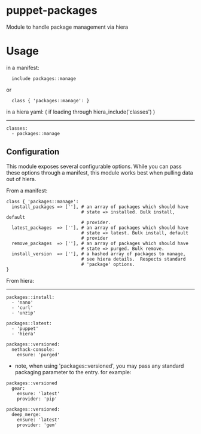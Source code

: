 puppet-packages
===============

Module to handle package management via hiera

# Usage

in a manifest:
```
  include packages::manage
```
or
```
  class { 'packages::manage': }
```
in a hiera yaml: ( if loading through hiera_include('classes') )

---
```
classes:
  - packages::manage
```
## Configuration

This module exposes several configurable options.  While you can pass
these options through a manifest, this module works best when pulling
data out of hiera.

From a manifest:
```
class { 'packages::manage':
  install_packages => [''], # an array of packages which should have
                            # state => installed. Bulk install, default
                            # provider.
  latest_packages  => [''], # an array of packages which should have
                            # state => latest. Bulk install, default
                            # provider
  remove_packages  => [''], # an array of packages which should have
                            # state => purged. Bulk remove.
  install_version  => [''], # a hashed array of packages to manage,
                            # see hiera details.  Respects standard
                            # 'package' options.
}
```
From hiera:

----------------------------

```
packages::install:
  - 'nano'
  - 'curl'
  - 'unzip'

packages::latest:
  - 'puppet'
  - 'hiera'

packages::versioned:
  nethack-console:
    ensure: 'purged'
```
- note, when using 'packages::versioned', you may pass any standard
  packaging parameter to the entry. for example:
```
packages::versioned
  gear:
    ensure: 'latest'
    provider: 'pip'

packages::versioned:
  deep_merge:
    ensure: 'latest'
    provider: 'gem'
```
